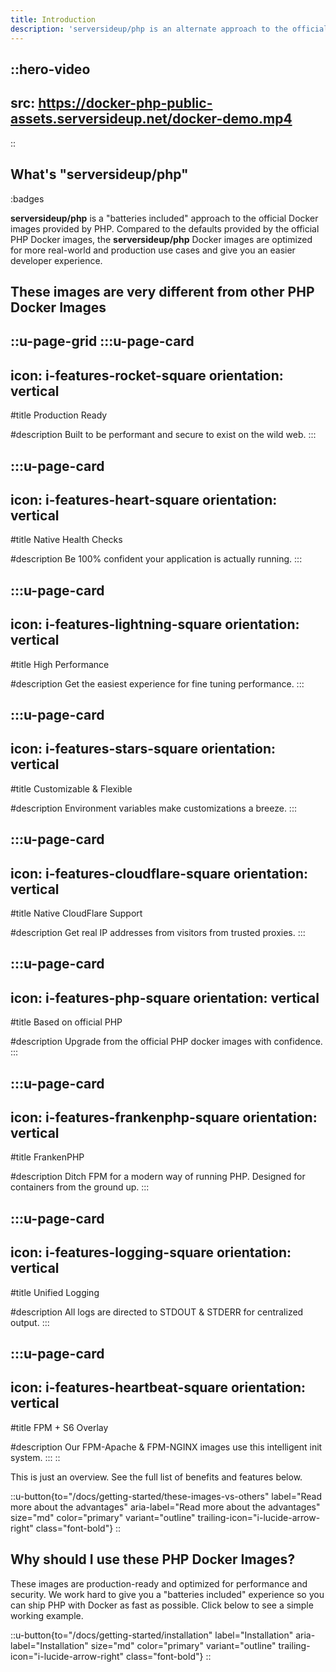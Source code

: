 ```yaml
---
title: Introduction
description: 'serversideup/php is an alternate approach to the official Docker images provided by PHP. Compared to the defaults provided by the official PHP Docker images, the serversideup/php Docker images are optimized for more real-world and production use cases and an easier developer experience.'
---
```


::hero-video
---
src: https://docker-php-public-assets.serversideup.net/docker-demo.mp4
---
::

## What's "serversideup/php"

:badges

**serversideup/php** is a "batteries included" approach to the official Docker images provided by PHP. Compared to the defaults provided by the official PHP Docker images, the **serversideup/php** Docker images are optimized for more real-world and production use cases and give you an easier developer experience.

## These images are very different from other PHP Docker Images
::u-page-grid
  :::u-page-card
  ---
  icon: i-features-rocket-square
  orientation: vertical
  ---
  #title
  Production Ready

  #description
  Built to be performant and secure to exist on the wild web.
  :::

  :::u-page-card
  ---
  icon: i-features-heart-square
  orientation: vertical
  ---
  #title
  Native Health Checks

  #description
  Be 100% confident your application is actually running.
  :::

  :::u-page-card
  ---
  icon: i-features-lightning-square
  orientation: vertical
  ---
  #title
  High Performance

  #description
  Get the easiest experience for fine tuning performance.
  :::

  :::u-page-card
  ---
  icon: i-features-stars-square
  orientation: vertical
  ---
  #title
  Customizable & Flexible

  #description
  Environment variables make customizations a breeze.
  :::

  :::u-page-card
  ---
  icon: i-features-cloudflare-square
  orientation: vertical
  ---
  #title
  Native CloudFlare Support

  #description
  Get real IP addresses from visitors from trusted proxies.
  :::

  :::u-page-card
  ---
  icon: i-features-php-square
  orientation: vertical
  ---
  #title
  Based on official PHP

  #description
  Upgrade from the official PHP docker images with confidence.
  :::

  :::u-page-card
  ---
  icon: i-features-frankenphp-square
  orientation: vertical
  ---
  #title
  FrankenPHP

  #description
  Ditch FPM for a modern way of running PHP. Designed for containers from the ground up.
  :::

  :::u-page-card
  ---
  icon: i-features-logging-square
  orientation: vertical
  ---
  #title
  Unified Logging

  #description
  All logs are directed to STDOUT & STDERR for centralized output.
  :::

  :::u-page-card
  ---
  icon: i-features-heartbeat-square
  orientation: vertical
  ---
  #title
  FPM + S6 Overlay

  #description
  Our FPM-Apache & FPM-NGINX images use this intelligent init system.
  :::
::

This is just an overview. See the full list of benefits and features below. 

::u-button{to="/docs/getting-started/these-images-vs-others" label="Read more about the advantages" aria-label="Read more about the advantages" size="md" color="primary" variant="outline"  trailing-icon="i-lucide-arrow-right" class="font-bold"}
::

## Why should I use these PHP Docker Images?

These images are production-ready and optimized for performance and security. We work hard to give you a "batteries included" experience so you can ship PHP with Docker as fast as possible. Click below to see a simple working example.

::u-button{to="/docs/getting-started/installation" label="Installation" aria-label="Installation" size="md" color="primary" variant="outline"  trailing-icon="i-lucide-arrow-right" class="font-bold"}
::